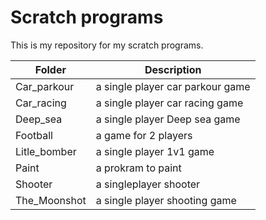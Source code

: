# Scratch programs

This is my repository for my scratch programs.

| Folder | Description |
| --- | --- |
| Car_parkour | a single player car parkour game
| Car_racing | a single player car racing game 
| Deep_sea | a single player Deep sea game
| Football | a game for 2 players
| Litle_bomber | a single player 1v1 game
| Paint | a prokram to paint
| Shooter | a singleplayer shooter
| The_Moonshot | a single player shooting game



